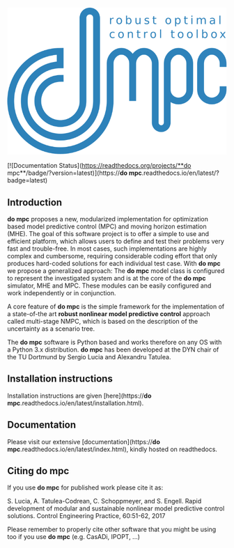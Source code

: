 ![do_mpc](documentation/source/static/dompc_var_02_rtd_blue.svg)

[![Documentation Status](https://readthedocs.org/projects/**do mpc**/badge/?version=latest)](https://**do mpc**.readthedocs.io/en/latest/?badge=latest)

## Introduction

**do mpc** proposes a new, modularized implementation for optimization based model predictive control (MPC) and moving horizon estimation (MHE).
The goal of this software project is to offer a simple to use and efficient platform,
which allows users to define and test their problems very fast and trouble-free.
In most cases, such implementations are highly complex and cumbersome,
requiring considerable coding effort that only produces hard-coded solutions for each individual test case.
With **do mpc** we propose a generalized approach:
The **do mpc** model class is configured to represent the investigated system and is at the core of the **do mpc** simulator, MHE and MPC.
These modules can be easily configured and work independently or in conjunction.

A core feature of **do mpc** is the simple framework for the implementation of a state-of-the art **robust nonlinear model predictive control** approach called multi-stage NMPC, which is based on the description of the uncertainty as a scenario tree.

The **do mpc** software is Python based and works therefore on any OS with a Python 3.x distribution. **do mpc** has been developed at the DYN chair of the TU Dortmund by Sergio Lucia and Alexandru Tatulea.

## Installation instructions
Installation instructions are given [here](https://**do mpc**.readthedocs.io/en/latest/installation.html).

## Documentation
Please visit our extensive [documentation](https://**do mpc**.readthedocs.io/en/latest/index.html), kindly hosted on readthedocs.

## Citing **do mpc**
If you use **do mpc** for published work please cite it as:

S. Lucia, A. Tatulea-Codrean, C. Schoppmeyer, and S. Engell. Rapid development of modular and sustainable nonlinear model predictive control solutions. Control Engineering Practice, 60:51-62, 2017

Please remember to properly cite other software that you might be using too if you use **do mpc** (e.g. CasADi, IPOPT, ...)
